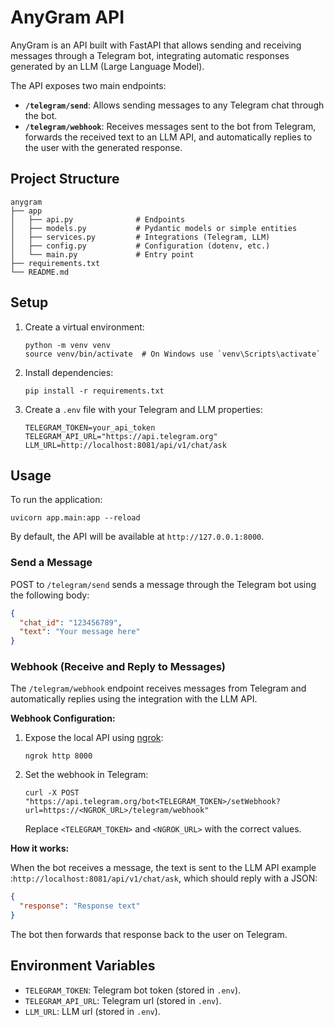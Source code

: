 # AnyGram API

AnyGram is an API built with FastAPI that allows sending and receiving messages through a Telegram bot, integrating automatic responses generated by an LLM (Large Language Model).

The API exposes two main endpoints:

- **`/telegram/send`**: Allows sending messages to any Telegram chat through the bot.
- **`/telegram/webhook`**: Receives messages sent to the bot from Telegram, forwards the received text to an LLM API, and automatically replies to the user with the generated response.

## Project Structure

```
anygram
├── app
│   ├── api.py              # Endpoints 
│   ├── models.py           # Pydantic models or simple entities
│   ├── services.py         # Integrations (Telegram, LLM)
│   ├── config.py           # Configuration (dotenv, etc.)
│   └── main.py             # Entry point
├── requirements.txt
└── README.md
```

## Setup

1. Create a virtual environment:
   ```
   python -m venv venv
   source venv/bin/activate  # On Windows use `venv\Scripts\activate`
   ```

2. Install dependencies:
   ```
   pip install -r requirements.txt
   ```

3. Create a `.env` file with your Telegram and LLM properties:
   ```
   TELEGRAM_TOKEN=your_api_token
   TELEGRAM_API_URL="https://api.telegram.org"
   LLM_URL=http://localhost:8081/api/v1/chat/ask
   ```

## Usage

To run the application:
```
uvicorn app.main:app --reload
```

By default, the API will be available at `http://127.0.0.1:8000`.

### Send a Message

POST to `/telegram/send` sends a message through the Telegram bot using the following body:

```json
{
  "chat_id": "123456789",
  "text": "Your message here"
}
```

### Webhook (Receive and Reply to Messages)

The `/telegram/webhook` endpoint receives messages from Telegram and automatically replies using the integration with the LLM API.

**Webhook Configuration:**

1. Expose the local API using [ngrok](https://ngrok.com/):
   ```
   ngrok http 8000
   ```

2. Set the webhook in Telegram:
   ```
   curl -X POST "https://api.telegram.org/bot<TELEGRAM_TOKEN>/setWebhook?url=https://<NGROK_URL>/telegram/webhook"
   ```
   Replace `<TELEGRAM_TOKEN>` and `<NGROK_URL>` with the correct values.

**How it works:**  

When the bot receives a message, the text is sent to the LLM API example :`http://localhost:8081/api/v1/chat/ask`, which should reply with a JSON:

```json
{
  "response": "Response text"
}
```
The bot then forwards that response back to the user on Telegram.

## Environment Variables

- `TELEGRAM_TOKEN`: Telegram bot token (stored in `.env`).
- `TELEGRAM_API_URL`: Telegram url (stored in `.env`).
- `LLM_URL`: LLM url (stored in `.env`).
